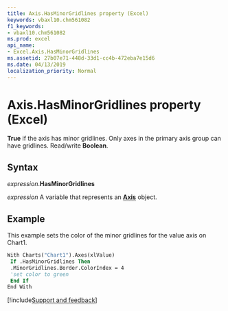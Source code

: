 ```yaml
---
title: Axis.HasMinorGridlines property (Excel)
keywords: vbaxl10.chm561082
f1_keywords:
- vbaxl10.chm561082
ms.prod: excel
api_name:
- Excel.Axis.HasMinorGridlines
ms.assetid: 27b07e71-448d-33d1-cc4b-472eba7e15d6
ms.date: 04/13/2019
localization_priority: Normal
---
```



# Axis.HasMinorGridlines property (Excel)

**True** if the axis has minor gridlines. Only axes in the primary axis group can have gridlines. Read/write **Boolean**.


## Syntax

_expression_.**HasMinorGridlines**

_expression_ A variable that represents an **[Axis](Excel.Axis(object).md)** object.


## Example

This example sets the color of the minor gridlines for the value axis on Chart1.

```vb
With Charts("Chart1").Axes(xlValue) 
 If .HasMinorGridlines Then 
 .MinorGridlines.Border.ColorIndex = 4 
 'set color to green 
 End If 
End With
```




[!include[Support and feedback](~/includes/feedback-boilerplate.md)]